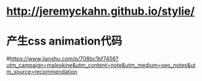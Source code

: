 # http://jeremyckahn.github.io/stylie/

# 产生css animation代码



#https://www.jianshu.com/p/708bc1bf7456?utm_campaign=maleskine&utm_content=note&utm_medium=seo_notes&utm_source=recommendation
